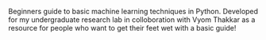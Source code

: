Beginners guide to basic machine learning techniques in Python. Developed for my undergraduate research lab in colloboration with Vyom Thakkar as a resource for people who want
to get their feet wet with a basic guide!

